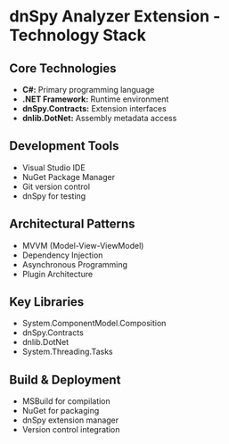 # dnSpy Analyzer Extension - Technology Stack

## Core Technologies

- **C#:** Primary programming language
- **.NET Framework:** Runtime environment
- **dnSpy.Contracts:** Extension interfaces
- **dnlib.DotNet:** Assembly metadata access

## Development Tools

- Visual Studio IDE
- NuGet Package Manager
- Git version control
- dnSpy for testing

## Architectural Patterns

- MVVM (Model-View-ViewModel)
- Dependency Injection
- Asynchronous Programming
- Plugin Architecture

## Key Libraries

- System.ComponentModel.Composition
- dnSpy.Contracts
- dnlib.DotNet
- System.Threading.Tasks

## Build & Deployment

- MSBuild for compilation
- NuGet for packaging
- dnSpy extension manager
- Version control integration
